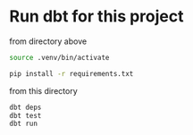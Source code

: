 # Run dbt for this project

from directory above
```bash
source .venv/bin/activate

pip install -r requirements.txt
```

from this directory
```bash
dbt deps
dbt test
dbt run
```
